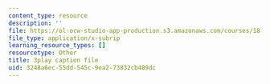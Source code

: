 ```yaml
---
content_type: resource
description: ''
file: https://ol-ocw-studio-app-production.s3.amazonaws.com/courses/18-06sc-linear-algebra-fall-2011/3248a6ec55dd545c9ea273832cb409dc_cfn2ZUuWPd0.vtt
file_type: application/x-subrip
learning_resource_types: []
resourcetype: Other
title: 3play caption file
uid: 3248a6ec-55dd-545c-9ea2-73832cb409dc
---
```

